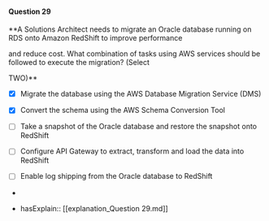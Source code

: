 #### Question  29


**A Solutions Architect needs to migrate an Oracle database running on RDS onto Amazon RedShift to improve performance

and reduce cost. What combination of tasks using AWS services should be followed to execute the migration? (Select

TWO)**


- [x] Migrate the database using the AWS Database Migration Service (DMS)


- [x] Convert the schema using the AWS Schema Conversion Tool


- [ ] Take a snapshot of the Oracle database and restore the snapshot onto RedShift


- [ ] Configure API Gateway to extract, transform and load the data into RedShift


- [ ] Enable log shipping from the Oracle database to RedShift


*

- hasExplain:: [[explanation_Question  29.md]]